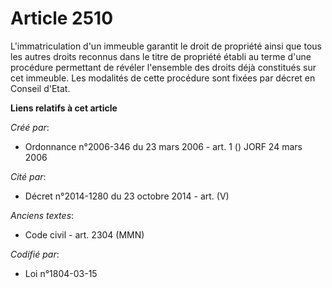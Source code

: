 # Article 2510

L'immatriculation d'un immeuble garantit le droit de propriété ainsi que tous les autres droits reconnus dans le titre de
propriété établi au terme d'une procédure permettant de révéler l'ensemble des droits déjà constitués sur cet immeuble. Les
modalités de cette procédure sont fixées par décret en Conseil d'Etat.

**Liens relatifs à cet article**

_Créé par_:

  - Ordonnance n°2006-346 du 23 mars 2006 - art. 1 () JORF 24 mars 2006

_Cité par_:

  - Décret n°2014-1280 du 23 octobre 2014 - art. (V)

_Anciens textes_:

  - Code civil - art. 2304 (MMN)

_Codifié par_:

  - Loi n°1804-03-15
